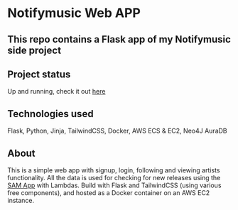 # Notifymusic Web APP

## This repo contains a Flask app of my Notifymusic side project

## Project status 
Up and running, check it out [here](http://18.194.38.73)

## Technologies used
Flask, Python, Jinja, TailwindCSS, Docker, AWS ECS & EC2, Neo4J AuraDB
<br>

## About
This is a simple web app with signup, login, following and viewing artists functionality. All the data is used for checking for new releases using the [SAM App](https://github.com/palkaszymon/spotify-noti) with Lambdas. Build with Flask and TailwindCSS (using various free components), and hosted as a Docker container on an AWS EC2 instance.
